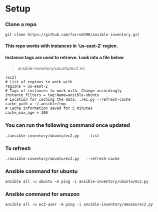# Setup

### Clone a repo
```
git clone https://github.com/farrukh90/ansible-inventory.git
```


#### This repo works with instances in 'us-east-2' region. 
#### Instance tags are used to retrieve. Look into a file below

>  ansible-inventory/ubuntu/ec2.ini
```
[ec2]
# List of regions to work with
regions = us-east-2 
# Tags of instances to work with. Change accordingly                     
instance_filters = tag:Name=ansible-ubuntu
# Location for caching the data. ./ec.py --refresh-cache
cache_path = ~/.ansible/tmp
# Cache information saved for 5 minutes
cache_max_age = 300
```


### You can run the following command once updated 

```
./ansible-inventory/ubuntu/ec2.py   --list
```

### To refresh 
```
./ansible-inventory/ubuntu/ec2.py   --refresh-cache
```


### Ansible command for ubuntu
```
ansible all -u ubuntu -m ping -i ansible-inventory/ubuntu/ec2.py 
```


### Ansible command for amazon
```
ansible all -u ec2-user -m ping -i ansible-inventory/amazon/ec2.py 
```